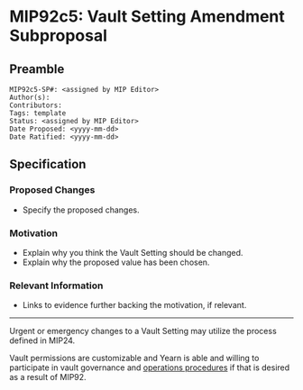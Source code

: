 # MIP92c5: Vault Setting Amendment Subproposal


## Preamble

```
MIP92c5-SP#: <assigned by MIP Editor>
Author(s):
Contributors:
Tags: template
Status: <assigned by MIP Editor>
Date Proposed: <yyyy-mm-dd>
Date Ratified: <yyyy-mm-dd>
```

## Specification

### Proposed Changes

- Specify the proposed changes.

### Motivation

- Explain why you think the Vault Setting should be changed.
- Explain why the proposed value has been chosen.

### Relevant Information

- Links to evidence further backing the motivation, if relevant.

---
	
Urgent or emergency changes to a Vault Setting may utilize the process defined in MIP24.
    
Vault permissions are customizable and Yearn is able and willing to participate in vault governance and [operations procedures](https://docs.yearn.finance/developers/v2/OPERATIONS) if that is desired as a result of MIP92.
